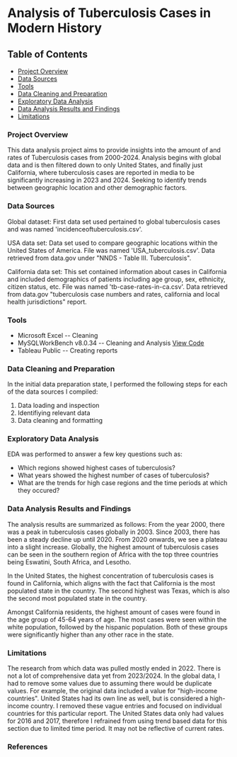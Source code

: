 # Analysis of Tuberculosis Cases in Modern History

## Table of Contents
- [Project Overview](#project-overview)
- [Data Sources](#data-sources)
- [Tools](#tools)
- [Data Cleaning and Preparation](#data-cleaning-and-preparation)
- [Exploratory Data Analysis](#exploratory-data-analysis)
- [Data Analysis Results and Findings](#data-analysis-results-and-findings)
- [Limitations](#limitations)

### Project Overview 

This data analysis project aims to provide insights into the amount of and rates of Tuberculosis cases from 2000-2024. Analysis begins with global data and is then filtered down to only United States, and finally just California, where tuberculosis cases are reported in media to be significantly increasing in 2023 and 2024. Seeking to identify trends between geographic location and other demographic factors. 


### Data Sources
Global dataset: First data set used pertained to global tuberculosis cases and was named 'incidenceoftuberculosis.csv'. 

USA data set: Data set used to compare geographic locations within the United States of America. File was named 'USA_tuberculosis.csv'. Data retrieved from data.gov under "NNDS - Table III. Tuberculosis".

California data set: This set contained information about cases in California and included demographics of patients including age group, sex, ethnicity, citizen status, etc. File was named 'tb-case-rates-in-ca.csv'. Data retrieved from data.gov "tuberculosis case numbers and rates, california and local health jurisdictions" report. 

### Tools 
- Microsoft Excel -- Cleaning 
- MySQLWorkBench v8.0.34 -- Cleaning and Analysis [View Code](https://github.com/luitenlisa/Tuberculosis-Analysis-in-Modern-History/blob/main/tuberculosis_analysis.sql)
- Tableau Public -- Creating reports


### Data Cleaning and Preparation
In the initial data preparation state, I performed the following steps for each of the data sources I compiled:
1. Data loading and inspection
2. Identifiying relevant data
3. Data cleaning and formatting
   

### Exploratory Data Analysis
EDA was performed to answer a few key questions such as:
- Which regions showed highest cases of tuberculosis?
- What years showed the highest number of cases of tuberculosis?
- What are the trends for high case regions and the time periods at which they occured?

### Data Analysis Results and Findings
The analysis results are summarized as follows:
From the year 2000, there was a peak in tuberculosis cases globally in 2003. Since 2003, there has been a steady decline up until 2020. From 2020 onwards, we see a plateau into a slight increase. Globally, the highest amount of tuberculosis cases can be seen in the southern region of Africa with the top three countries being Eswatini, South Africa, and Lesotho.

In the United States, the highest concentration of tuberculosis cases is found in California, which aligns with the fact that California is the most populated state in the country. The second highest was Texas, which is also the second most populated state in the country. 

Amongst California residents, the highest amount of cases were found in the age group of 45-64 years of age. The most cases were seen within the white population, followed by the hispanic population. Both of these groups were significantly higher than any other race in the state.  


### Limitations
The research from which data was pulled mostly ended in 2022. There is not a lot of comprehensive data yet from 2023/2024. 
In the global data, I had to remove some values due to assuming there would be duplicate values. For example, the original data included a value for "high-income countries". United States had its own line as well, but is considered a high-income country. I removed these vague entries and focused on individual countries for this particular report. 
The United States data only had values for 2016 and 2017, therefore I refrained from using trend based data for this section due to limited time period. It may not be reflective of current rates. 

### References


